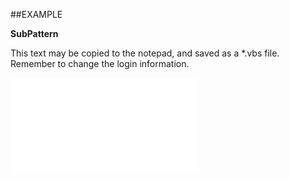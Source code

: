 

##EXAMPLE

**SubPattern**

This text may be copied to the notepad, and saved as a *.vbs file. Remember to change the login information.

![](../../Examples/vbs/SORecurrence.SubPattern.vb.txt)





